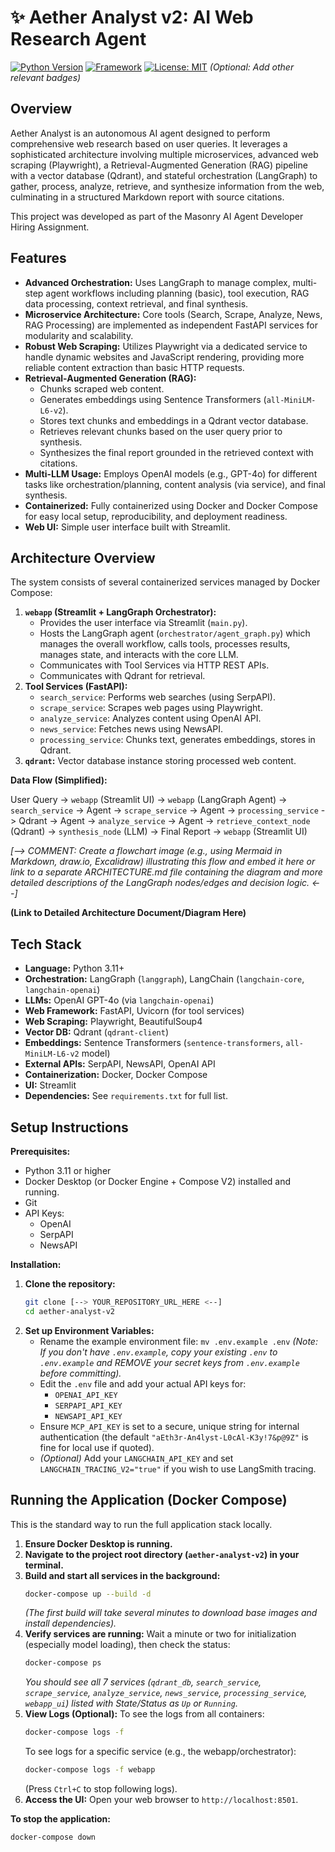 # ✨ Aether Analyst v2: AI Web Research Agent

[![Python Version](https://img.shields.io/badge/python-3.11+-blue.svg)](https://www.python.org/downloads/)
[![Framework](https://img.shields.io/badge/Framework-LangGraph%20%7C%20FastAPI%20%7C%20Streamlit-orange)](https://python.langchain.com/docs/langgraph/)
[![License: MIT](https://img.shields.io/badge/License-MIT-yellow.svg)](https://opensource.org/licenses/MIT)
*(Optional: Add other relevant badges)*

## Overview

Aether Analyst is an autonomous AI agent designed to perform comprehensive web research based on user queries. It leverages a sophisticated architecture involving multiple microservices, advanced web scraping (Playwright), a Retrieval-Augmented Generation (RAG) pipeline with a vector database (Qdrant), and stateful orchestration (LangGraph) to gather, process, analyze, retrieve, and synthesize information from the web, culminating in a structured Markdown report with source citations.

This project was developed as part of the Masonry AI Agent Developer Hiring Assignment.

## Features

* **Advanced Orchestration:** Uses LangGraph to manage complex, multi-step agent workflows including planning (basic), tool execution, RAG data processing, context retrieval, and final synthesis.
* **Microservice Architecture:** Core tools (Search, Scrape, Analyze, News, RAG Processing) are implemented as independent FastAPI services for modularity and scalability.
* **Robust Web Scraping:** Utilizes Playwright via a dedicated service to handle dynamic websites and JavaScript rendering, providing more reliable content extraction than basic HTTP requests.
* **Retrieval-Augmented Generation (RAG):**
    * Chunks scraped web content.
    * Generates embeddings using Sentence Transformers (`all-MiniLM-L6-v2`).
    * Stores text chunks and embeddings in a Qdrant vector database.
    * Retrieves relevant chunks based on the user query prior to synthesis.
    * Synthesizes the final report grounded in the retrieved context with citations.
* **Multi-LLM Usage:** Employs OpenAI models (e.g., GPT-4o) for different tasks like orchestration/planning, content analysis (via service), and final synthesis.
* **Containerized:** Fully containerized using Docker and Docker Compose for easy local setup, reproducibility, and deployment readiness.
* **Web UI:** Simple user interface built with Streamlit.

## Architecture Overview

The system consists of several containerized services managed by Docker Compose:

1.  **`webapp` (Streamlit + LangGraph Orchestrator):**
    * Provides the user interface via Streamlit (`main.py`).
    * Hosts the LangGraph agent (`orchestrator/agent_graph.py`) which manages the overall workflow, calls tools, processes results, manages state, and interacts with the core LLM.
    * Communicates with Tool Services via HTTP REST APIs.
    * Communicates with Qdrant for retrieval.
2.  **Tool Services (FastAPI):**
    * `search_service`: Performs web searches (using SerpAPI).
    * `scrape_service`: Scrapes web pages using Playwright.
    * `analyze_service`: Analyzes content using OpenAI API.
    * `news_service`: Fetches news using NewsAPI.
    * `processing_service`: Chunks text, generates embeddings, stores in Qdrant.
3.  **`qdrant`:** Vector database instance storing processed web content.

**Data Flow (Simplified):**

User Query -> `webapp` (Streamlit UI) -> `webapp` (LangGraph Agent) -> `search_service` -> Agent -> `scrape_service` -> Agent -> `processing_service` -> Qdrant -> Agent -> `analyze_service` -> Agent -> `retrieve_context_node` (Qdrant) -> `synthesis_node` (LLM) -> Final Report -> `webapp` (Streamlit UI)

*[--> COMMENT: Create a flowchart image (e.g., using Mermaid in Markdown, draw.io, Excalidraw) illustrating this flow and embed it here or link to a separate ARCHITECTURE.md file containing the diagram and more detailed descriptions of the LangGraph nodes/edges and decision logic. <--]*

**(Link to Detailed Architecture Document/Diagram Here)**

## Tech Stack

* **Language:** Python 3.11+
* **Orchestration:** LangGraph (`langgraph`), LangChain (`langchain-core`, `langchain-openai`)
* **LLMs:** OpenAI GPT-4o (via `langchain-openai`)
* **Web Framework:** FastAPI, Uvicorn (for tool services)
* **Web Scraping:** Playwright, BeautifulSoup4
* **Vector DB:** Qdrant (`qdrant-client`)
* **Embeddings:** Sentence Transformers (`sentence-transformers`, `all-MiniLM-L6-v2` model)
* **External APIs:** SerpAPI, NewsAPI, OpenAI API
* **Containerization:** Docker, Docker Compose
* **UI:** Streamlit
* **Dependencies:** See `requirements.txt` for full list.

## Setup Instructions

**Prerequisites:**

* Python 3.11 or higher
* Docker Desktop (or Docker Engine + Compose V2) installed and running.
* Git
* API Keys:
    * OpenAI
    * SerpAPI
    * NewsAPI

**Installation:**

1.  **Clone the repository:**
    ```bash
    git clone [--> YOUR_REPOSITORY_URL_HERE <--]
    cd aether-analyst-v2
    ```
2.  **Set up Environment Variables:**
    * Rename the example environment file: `mv .env.example .env`
        *(Note: If you don't have `.env.example`, copy your existing `.env` to `.env.example` and REMOVE your secret keys from `.env.example` before committing).*
    * Edit the `.env` file and add your actual API keys for:
        * `OPENAI_API_KEY`
        * `SERPAPI_API_KEY`
        * `NEWSAPI_API_KEY`
    * Ensure `MCP_API_KEY` is set to a secure, unique string for internal authentication (the default `"aEth3r-An4lyst-L0cAl-K3y!7&p@9Z"` is fine for local use if quoted).
    * *(Optional)* Add your `LANGCHAIN_API_KEY` and set `LANGCHAIN_TRACING_V2="true"` if you wish to use LangSmith tracing.

## Running the Application (Docker Compose)

This is the standard way to run the full application stack locally.

1.  **Ensure Docker Desktop is running.**
2.  **Navigate to the project root directory (`aether-analyst-v2`) in your terminal.**
3.  **Build and start all services in the background:**
    ```bash
    docker-compose up --build -d
    ```
    *(The first build will take several minutes to download base images and install dependencies).*
4.  **Verify services are running:** Wait a minute or two for initialization (especially model loading), then check the status:
    ```bash
    docker-compose ps
    ```
    *You should see all 7 services (`qdrant_db`, `search_service`, `scrape_service`, `analyze_service`, `news_service`, `processing_service`, `webapp_ui`) listed with State/Status as `Up` or `Running`.*
5.  **View Logs (Optional):** To see the logs from all containers:
    ```bash
    docker-compose logs -f
    ```
    To see logs for a specific service (e.g., the webapp/orchestrator):
    ```bash
    docker-compose logs -f webapp
    ```
    (Press `Ctrl+C` to stop following logs).
6.  **Access the UI:** Open your web browser to `http://localhost:8501`.

**To stop the application:**

```bash
docker-compose down